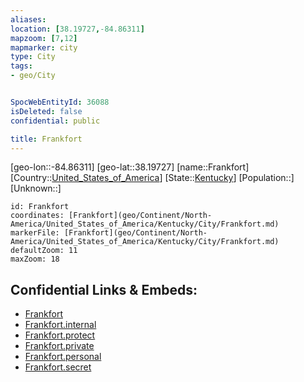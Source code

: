 ```yaml
---
aliases: 
location: [38.19727,-84.86311]
mapzoom: [7,12] 
mapmarker: city 
type: City
tags:
- geo/City


SpocWebEntityId: 36088
isDeleted: false
confidential: public

title: Frankfort
---
```

[geo-lon::-84.86311]
[geo-lat::38.19727]
[name::Frankfort]
[Country::[United_States_of_America](geo/Continent/North-America/United_States_of_America.md)]
[State::[Kentucky](geo/Continent/North-America/United_States_of_America/Kentucky.md)]
[Population::]
[Unknown::]


```leaflet
id: Frankfort
coordinates: [Frankfort](geo/Continent/North-America/United_States_of_America/Kentucky/City/Frankfort.md)
markerFile: [Frankfort](geo/Continent/North-America/United_States_of_America/Kentucky/City/Frankfort.md)
defaultZoom: 11 
maxZoom: 18
```


## Confidential Links & Embeds: 
- [Frankfort](../../../../../../../_public/geo/Continent/North-America/United_States_of_America/Kentucky/City/Frankfort.md) 
- [Frankfort.internal](../../../../../../../_internal/geo/Continent/North-America/United_States_of_America/Kentucky/City/Frankfort.internal.md) 
- [Frankfort.protect](../../../../../../../_protect/geo/Continent/North-America/United_States_of_America/Kentucky/City/Frankfort.protect.md) 
- [Frankfort.private](../../../../../../../_private/geo/Continent/North-America/United_States_of_America/Kentucky/City/Frankfort.private.md) 
- [Frankfort.personal](../../../../../../../_personal/geo/Continent/North-America/United_States_of_America/Kentucky/City/Frankfort.personal.md) 
- [Frankfort.secret](../../../../../../../_secret/geo/Continent/North-America/United_States_of_America/Kentucky/City/Frankfort.secret.md) 
